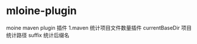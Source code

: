 # mloine-plugin

moine maven plugin 插件
1.maven 统计项目文件数量插件
    currentBaseDir   项目统计路径
    suffix           统计后缀名
